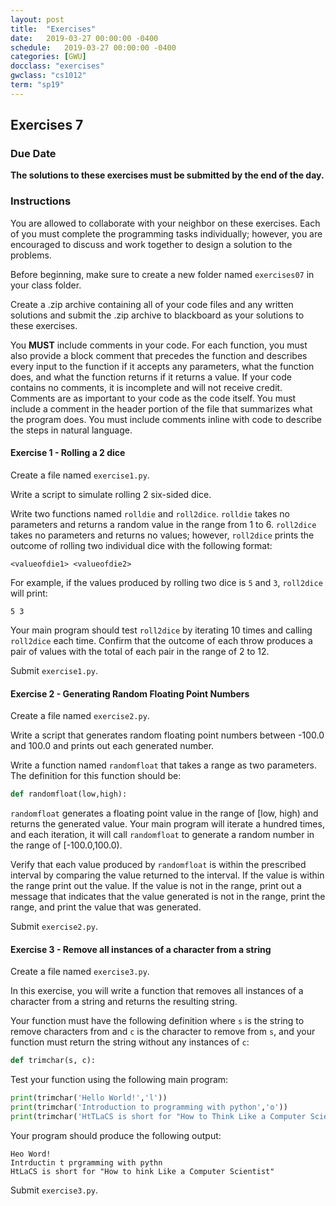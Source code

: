 ```yaml
---
layout: post
title:  "Exercises"
date:   2019-03-27 00:00:00 -0400
schedule:   2019-03-27 00:00:00 -0400
categories: [GWU]
docclass: "exercises"
gwclass: "cs1012"
term: "sp19"
---
```

<head>
  <link href="/css/syntax.css" rel="stylesheet">
</head>

## Exercises 7

### Due Date
**The solutions to these exercises must be submitted by the end of the day.**

### Instructions

You are allowed to collaborate with your neighbor on these exercises.  Each of you must complete the programming tasks individually; however, you are encouraged to discuss and work together to design a solution to the problems.

Before beginning, make sure to create a new folder named ```exercises07``` in your class folder.

Create a .zip archive containing all of your code files and any written solutions and submit the .zip archive to blackboard as your solutions to these exercises.

You **MUST** include comments in your code.  For each function, you must also provide a block comment that precedes the function and describes every input to the function if it accepts any parameters, what the function does, and what the function returns if it returns a value.  If your code contains no comments, it is incomplete and will not receive credit.  Comments are as important to your code as the code itself.  You must include a comment in the header portion of the file that summarizes what the program does.  You must include comments inline with code to describe the steps in natural language.

#### Exercise 1 - Rolling a 2 dice
Create a file named ```exercise1.py```.

Write a script to simulate rolling 2 six-sided dice.  

Write two functions named ```rolldie``` and ```roll2dice```.  ```rolldie``` takes no parameters and returns a random value in the range from 1 to 6.  ```roll2dice``` takes no parameters and returns no values; however, ```roll2dice``` prints the outcome of rolling two individual dice with the following format:

```
<valueofdie1> <valueofdie2>
```

For example, if the values produced by rolling two dice is ```5``` and ```3```, ```roll2dice``` will print:

```
5 3
```

Your main program should test ```roll2dice``` by iterating 10 times and calling ```roll2dice``` each time.  Confirm that the outcome of each throw produces a pair of values with the total of each pair in the range of 2 to 12.

Submit ```exercise1.py```.

#### Exercise 2 - Generating Random Floating Point Numbers
Create a file named ```exercise2.py```.

Write a script that generates random floating point numbers between -100.0 and 100.0 and prints out each generated number.  

Write a function named ```randomfloat``` that takes a range as two parameters.  The definition for this function should be:

```python
def randomfloat(low,high):
```

```randomfloat``` generates a floating point value in the range of [low, high) and returns the generated value.  Your main program will iterate a hundred times, and each iteration, it will call ```randomfloat``` to generate a random number in the range of [-100.0,100.0).

Verify that each value produced by ```randomfloat``` is within the prescribed interval by comparing the value returned to the interval.  If the value is within the range print out the value.  If the value is not in the range, print out a message that indicates that the value generated is not in the range, print the range, and print the value that was generated.

Submit ```exercise2.py```.

#### Exercise 3 - Remove all instances of a character from a string
Create a file named ```exercise3.py```.

In this exercise, you will write a function that removes all instances of a character from a string and returns the resulting string.

Your function must have the following definition where ```s``` is the string to remove characters from and ```c``` is the character to remove from ```s```, and your function must return the string without any instances of ```c```:
```python
def trimchar(s, c):
```

Test your function using the following main program:

```python
print(trimchar('Hello World!','l'))
print(trimchar('Introduction to programming with python','o'))
print(trimchar('HtTLaCS is short for "How to Think Like a Computer Scientist"','T'))
```

Your program should produce the following output:
```
Heo Word!
Intrductin t prgramming with pythn
HtLaCS is short for "How to hink Like a Computer Scientist"
```

Submit ```exercise3.py```.
